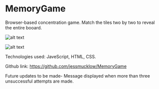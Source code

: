 # MemoryGame
 Browser-based concentration game.
 Match the tiles two by two to reveal the entire booard. 
 
 ![alt text](https://gyazo.com/7ef3228d2359d7ee416a9c4317b5a903)

![alt text](https://gyazo.com/13ece4e1d68902101cd69d868f7dcdea)



Technologies used: JaveScript, HTML, CSS.

Github link: https://github.com/jessmucklow/MemoryGame


Future updates to be made-
     Message displayed when more than three unsuccessful attempts are made. 

